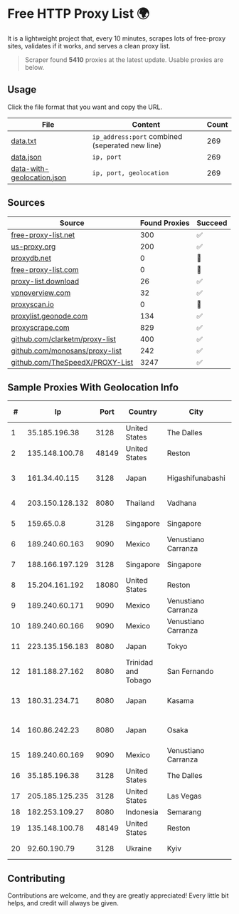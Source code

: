 
# Free HTTP Proxy List 🌍

It is a lightweight project that, every 10 minutes, scrapes lots of free-proxy sites, validates if it works, and serves a clean proxy list.


> Scraper found **5410** proxies at the latest update. Usable proxies are below.

## Usage

Click the file format that you want and copy the URL.


|File|Content|Count|
|----|-------|-----|
|[data.txt](https://raw.githubusercontent.com/themiralay/Proxy-List-World/master/data.txt)|`ip_address:port` combined (seperated new line)|269|
|[data.json](https://raw.githubusercontent.com/themiralay/Proxy-List-World/master/data.json)|`ip, port`|269|
|[data-with-geolocation.json](https://raw.githubusercontent.com/themiralay/Proxy-List-World/master/data-with-geolocation.json)|`ip, port, geolocation`|269|

## Sources

|Source|Found Proxies|Succeed|
|------|-------------|-------|
|[free-proxy-list.net](https://free-proxy-list.net)|300|✅|
|[us-proxy.org](https://www.us-proxy.org)|200|✅|
|[proxydb.net](http://proxydb.net)|0|🚫|
|[free-proxy-list.com](https://free-proxy-list.com/?page=&port=&type%5B%5D=http&type%5B%5D=https&up_time=0&search=Search)|0|🚫|
|[proxy-list.download](https://www.proxy-list.download/HTTP)|26|✅|
|[vpnoverview.com](https://vpnoverview.com/privacy/anonymous-browsing/free-proxy-servers)|32|✅|
|[proxyscan.io](https://www.proxyscan.io)|0|🚫|
|[proxylist.geonode.com](https://proxylist.geonode.com/api/proxy-list?limit=300&page=1&sort_by=lastChecked&sort_type=desc&protocols=http,https)|134|✅|
|[proxyscrape.com](https://api.proxyscrape.com/v2/?request=displayproxies&protocol=http&timeout=10000&country=all&ssl=all&anonymity=all)|829|✅|
|[github.com/clarketm/proxy-list](https://raw.githubusercontent.com/clarketm/proxy-list/master/proxy-list-raw.txt)|400|✅|
|[github.com/monosans/proxy-list](https://raw.githubusercontent.com/monosans/proxy-list/main/proxies/http.txt)|242|✅|
|[github.com/TheSpeedX/PROXY-List](https://raw.githubusercontent.com/TheSpeedX/PROXY-List/master/http.txt)|3247|✅|


## Sample Proxies With Geolocation Info

|#|Ip|Port|Country|City|Internet Service Provider|
|-|--|----|-------|----|-------------------------|
|1|35.185.196.38|3128|United States|The Dalles|Google LLC|
|2|135.148.100.78|48149|United States|Reston|OVH SAS|
|3|161.34.40.115|3128|Japan|Higashifunabashi|NTT PC Communications, Inc.|
|4|203.150.128.132|8080|Thailand|Vadhana|Internet Thailand Company Ltd|
|5|159.65.0.8|3128|Singapore|Singapore|DigitalOcean, LLC|
|6|189.240.60.163|9090|Mexico|Venustiano Carranza|Uninet S.A. de C.V.|
|7|188.166.197.129|3128|Singapore|Singapore|DigitalOcean, LLC|
|8|15.204.161.192|18080|United States|Reston|OVH SAS|
|9|189.240.60.171|9090|Mexico|Venustiano Carranza|Uninet S.A. de C.V.|
|10|189.240.60.166|9090|Mexico|Venustiano Carranza|Uninet S.A. de C.V.|
|11|223.135.156.183|8080|Japan|Tokyo|So-net Corporation|
|12|181.188.27.162|8080|Trinidad and Tobago|San Fernando|Columbus Communications Trinidad Limited.|
|13|180.31.234.71|8080|Japan|Kasama|NTT Communications Corporation|
|14|160.86.242.23|8080|Japan|Osaka|Sony Network Communications Inc|
|15|189.240.60.169|9090|Mexico|Venustiano Carranza|Uninet S.A. de C.V.|
|16|35.185.196.38|3128|United States|The Dalles|Google LLC|
|17|205.185.125.235|3128|United States|Las Vegas|FranTech Solutions|
|18|182.253.109.27|8080|Indonesia|Semarang|Biznet Metronet|
|19|135.148.100.78|48149|United States|Reston|OVH SAS|
|20|92.60.190.79|3128|Ukraine|Kyiv|Wnet Ukraine LLC|



## Contributing

Contributions are welcome, and they are greatly appreciated! Every
little bit helps, and credit will always be given.

